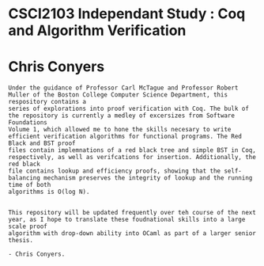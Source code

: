 # CSCI2103 Independant Study : Coq and Algorithm Verification
# Chris Conyers

    Under the guidance of Professor Carl McTague and Professor Robert Muller of the Boston College Computer Science Department, this respository contains a
    series of explorations into proof verification with Coq. The bulk of the repository is currently a medley of excersizes from Software Foundations
    Volume 1, which allowed me to hone the skills necesary to write efficient verification algorithms for functional programs. The Red Black and BST proof
    files contain implemnations of a red black tree and simple BST in Coq, respectively, as well as verifcations for insertion. Additionally, the red black
    file contains lookup and efficiency proofs, showing that the self-balancing mechanism preserves the integrity of lookup and the running time of both
    algorithms is O(log N). 


    This repository will be updated frequently over teh course of the next year, as I hope to translate these foudnational skills into a large scale proof
    algorithm with drop-down ability into OCaml as part of a larger senior thesis. 
    
    - Chris Conyers. 

